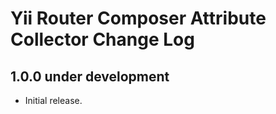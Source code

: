 # Yii Router Composer Attribute Collector Change Log

## 1.0.0 under development

- Initial release.
